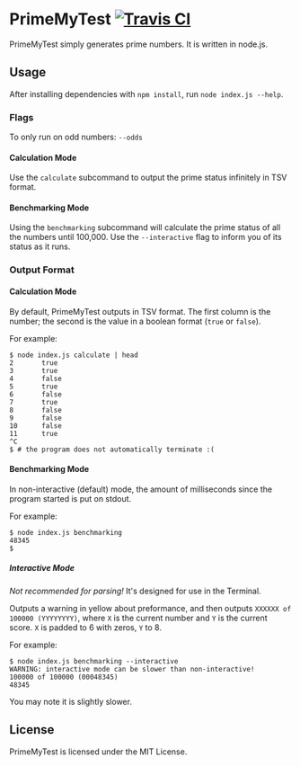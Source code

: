 # PrimeMyTest [![Travis CI](https://img.shields.io/travis/thatlittlegit/primemytest.svg)](https://travis-ci.org/thatlittlegit/primemytest)
PrimeMyTest simply generates prime numbers. It is written in node.js.

## Usage
After installing dependencies with `npm install`, run `node index.js --help`.

### Flags
To only run on odd numbers: `--odds`

#### Calculation Mode
Use the `calculate` subcommand to output the prime status infinitely in TSV
format.

#### Benchmarking Mode
Using the `benchmarking` subcommand will calculate the prime status of all the
numbers until 100,000. Use the `--interactive` flag to inform you of its status
as it runs.

### Output Format
#### Calculation Mode
By default, PrimeMyTest outputs in TSV format. The first column is the number;
the second is the value in a boolean format (`true` or `false`).

For example:
```shell
$ node index.js calculate | head
2       true
3       true
4       false
5       true
6       false
7       true
8       false
9       false
10      false
11      true
^C
$ # the program does not automatically terminate :(
```

#### Benchmarking Mode
In non-interactive (default) mode, the amount of milliseconds since the program
started is put on stdout.

For example:
```shell
$ node index.js benchmarking
48345
$
```

##### Interactive Mode
*Not recommended for parsing!* It's designed for use in the Terminal.

Outputs a warning in yellow about preformance, and then outputs `XXXXXX of
100000 (YYYYYYYY)`, where `X` is the current number and `Y` is the current
score. `X` is padded to 6 with zeros, `Y` to 8.

For example:
```shell
$ node index.js benchmarking --interactive
WARNING: interactive mode can be slower than non-interactive!
100000 of 100000 (00048345)
48345
```

You may note it is slightly slower.

## License
PrimeMyTest is licensed under the MIT License.
